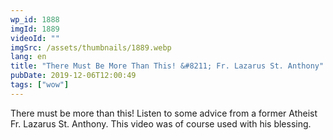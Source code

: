 ```yaml
---
wp_id: 1888
imgId: 1889
videoId: ""
imgSrc: /assets/thumbnails/1889.webp
lang: en
title: "There Must Be More Than This! &#8211; Fr. Lazarus St. Anthony"
pubDate: 2019-12-06T12:00:49
tags: ["wow"]
---
```


<p>There must be more than this! Listen to some advice from a former Atheist Fr. Lazarus St. Anthony. This video was of course used with his blessing.</p>
